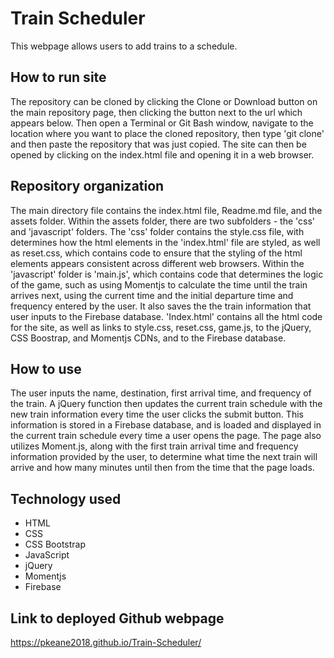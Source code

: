 # Train Scheduler
This webpage allows users to add trains to a schedule. 

## How to run site
The repository can be cloned by clicking the Clone or Download button on the main repository page, then clicking the button next to the url which appears below. Then open a Terminal or Git Bash window, navigate to the location where you want to place the cloned repository, then type 'git clone' and then paste the repository that was just copied. The site can then be opened by clicking on the index.html file and opening it in a web browser.

## Repository organization
The main directory file contains the index.html file, Readme.md file, and the assets folder. Within the assets folder, there are two subfolders - the 'css' and 'javascript' folders. The 'css' folder contains the style.css file, with determines how the html elements in the 'index.html' file are styled, as well as reset.css, which contains code to ensure that the styling of the html elements appears consistent across different web browsers. Within the 'javascript' folder is 'main.js', which contains code that determines the logic of the game, such as using Momentjs to calculate the time until the train arrives next, using the current time and the initial departure time and frequency entered by the user. It also saves the the train information that user inputs to the Firebase database. 'Index.html' contains all the html code for the site, as well as links to style.css, reset.css, game.js, to the jQuery, CSS Boostrap, and Momentjs CDNs, and to the Firebase database.

## How to use
The user inputs the name, destination, first arrival time, and frequency of the train. A jQuery function then updates the current train schedule with the new train information every time the user clicks the submit button. This information is stored in a Firebase database, and is loaded and displayed in the current train schedule every time a user opens the page. The page also utilizes Moment.js, along with the first train arrival time and frequency information provided by the user, to determine what time the next train will arrive and how many minutes until then from the time that the page loads. 

## Technology used
* HTML
* CSS
* CSS Bootstrap
* JavaScript
* jQuery
* Momentjs
* Firebase

## Link to deployed Github webpage 
https://pkeane2018.github.io/Train-Scheduler/
